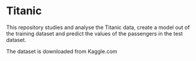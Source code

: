 # Titanic

This repository studies and analyse the Titanic data, create a model out of the training dataset and 
predict the values of the passengers in the test dataset. 


The dataset is downloaded from Kaggle.com

